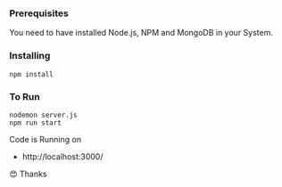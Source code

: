 ### Prerequisites

You need to have installed Node.js, NPM and MongoDB in your System.

### Installing
```
npm install
```

### To Run
```
nodemon server.js
npm run start
```

Code is Running on 
+ http://localhost:3000/

:heart_eyes: Thanks


